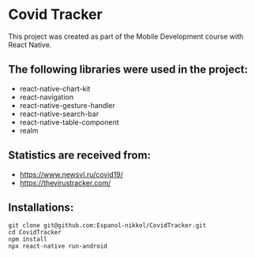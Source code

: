 # Covid Tracker
This project was created as part of the Mobile Development course with React Native.

## The following libraries were used in the project:
* react-native-chart-kit
* react-navigation
* react-native-gesture-handler
* react-native-search-bar
* react-native-table-component
* realm

## Statistics are received from:
* https://www.newsvl.ru/covid19/
* https://thevirustracker.com/

## Installations:
```
git clone git@github.com:Espanol-nikkol/CovidTracker.git
cd CovidTracker
npm install
npx react-native run-android
```
